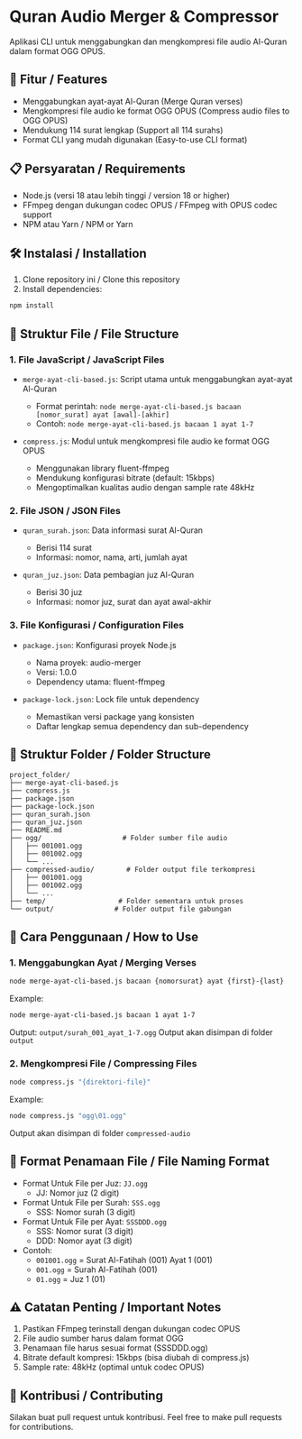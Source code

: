 # Quran Audio Merger & Compressor

Aplikasi CLI untuk menggabungkan dan mengkompresi file audio Al-Quran dalam format OGG OPUS.

## 🌟 Fitur / Features

- Menggabungkan ayat-ayat Al-Quran (Merge Quran verses)
- Mengkompresi file audio ke format OGG OPUS (Compress audio files to OGG OPUS)
- Mendukung 114 surat lengkap (Support all 114 surahs)
- Format CLI yang mudah digunakan (Easy-to-use CLI format)

## 📋 Persyaratan / Requirements

- Node.js (versi 18 atau lebih tinggi / version 18 or higher)
- FFmpeg dengan dukungan codec OPUS / FFmpeg with OPUS codec support
- NPM atau Yarn / NPM or Yarn

## 🛠️ Instalasi / Installation

1. Clone repository ini / Clone this repository
2. Install dependencies:
```bash
npm install
```

## 📁 Struktur File / File Structure

### 1. File JavaScript / JavaScript Files

- `merge-ayat-cli-based.js`: Script utama untuk menggabungkan ayat-ayat Al-Quran
  - Format perintah: `node merge-ayat-cli-based.js bacaan [nomor_surat] ayat [awal]-[akhir]`
  - Contoh: `node merge-ayat-cli-based.js bacaan 1 ayat 1-7`

- `compress.js`: Modul untuk mengkompresi file audio ke format OGG OPUS
  - Menggunakan library fluent-ffmpeg
  - Mendukung konfigurasi bitrate (default: 15kbps)
  - Mengoptimalkan kualitas audio dengan sample rate 48kHz

### 2. File JSON / JSON Files

- `quran_surah.json`: Data informasi surat Al-Quran
  - Berisi 114 surat
  - Informasi: nomor, nama, arti, jumlah ayat

- `quran_juz.json`: Data pembagian juz Al-Quran
  - Berisi 30 juz
  - Informasi: nomor juz, surat dan ayat awal-akhir

### 3. File Konfigurasi / Configuration Files

- `package.json`: Konfigurasi proyek Node.js
  - Nama proyek: audio-merger
  - Versi: 1.0.0
  - Dependency utama: fluent-ffmpeg

- `package-lock.json`: Lock file untuk dependency
  - Memastikan versi package yang konsisten
  - Daftar lengkap semua dependency dan sub-dependency

## 📂 Struktur Folder / Folder Structure

```
project_folder/
├── merge-ayat-cli-based.js
├── compress.js
├── package.json
├── package-lock.json
├── quran_surah.json
├── quran_juz.json
├── README.md
├── ogg/                    # Folder sumber file audio
│   ├── 001001.ogg
│   ├── 001002.ogg
│   └── ...
├── compressed-audio/        # Folder output file terkompresi
│   ├── 001001.ogg
│   ├── 001002.ogg
│   └── ...
├── temp/                  # Folder sementara untuk proses
└── output/               # Folder output file gabungan
```

## 🎯 Cara Penggunaan / How to Use

### 1. Menggabungkan Ayat / Merging Verses

```bash
node merge-ayat-cli-based.js bacaan {nomorsurat} ayat {first}-{last}
```
Example:
```bash
node merge-ayat-cli-based.js bacaan 1 ayat 1-7
```
Output: `output/surah_001_ayat_1-7.ogg`
Output akan disimpan di folder `output`

### 2. Mengkompresi File / Compressing Files

```bash
node compress.js "{direktori-file}"
```
Example:
```bash
node compress.js "ogg\01.ogg"
```
Output akan disimpan di folder `compressed-audio`

## 📝 Format Penamaan File / File Naming Format

- Format Untuk File per Juz: `JJ.ogg`
  - JJ: Nomor juz (2 digit)
- Format Untuk File per Surah: `SSS.ogg`
  - SSS: Nomor surah (3 digit)
- Format Untuk File per Ayat: `SSSDDD.ogg`
  - SSS: Nomor surat (3 digit)
  - DDD: Nomor ayat (3 digit)
- Contoh:
  - `001001.ogg` = Surat Al-Fatihah (001) Ayat 1 (001)
  - `001.ogg` = Surah Al-Fatihah (001)
  - `01.ogg` = Juz 1 (01)

## ⚠️ Catatan Penting / Important Notes

1. Pastikan FFmpeg terinstall dengan dukungan codec OPUS
2. File audio sumber harus dalam format OGG
3. Penamaan file harus sesuai format (SSSDDD.ogg)
4. Bitrate default kompresi: 15kbps (bisa diubah di compress.js)
5. Sample rate: 48kHz (optimal untuk codec OPUS)

## 🤝 Kontribusi / Contributing

Silakan buat pull request untuk kontribusi.
Feel free to make pull requests for contributions.
